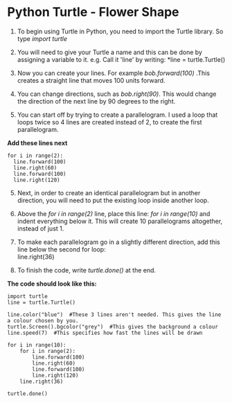 # Python Turtle - Flower Shape

1. To begin using Turtle in Python, you need to import the Turtle library. So type *import turtle*
2. You will need to give your Turtle a name and this can be done by assigning a variable to it. e.g. Call it 'line' by writing: 
  *line = turtle.Turtle()

3. Now you can create your lines. For example *bob.forward(100)* .This creates a straight line that moves 100 units forward.
4. You can change directions, such as *bob.right(90)*. This would change the direction of the next line by 90 degrees to the right.
5. You can start off by trying to create a parallelogram. 
   I used a loop that loops twice so 4 lines are created instead of 2, to create the first parallelogram.

**Add these lines next**

    for i in range(2):
      line.forward(100)
      line.right(60)
      line.forward(100)
      line.right(120)
   
 5. Next, in order to create an identical parallelogram but in another direction, you will need to put the existing loop inside another loop.
 6. Above the *for i in range(2)* line, place this line: *for i in range(10)* and indent everything below it. This will create 10 parallelograms 
    altogether, instead of just 1.
 7. To make each parallelogram go in a slightly different direction, add this line below the second for loop:  
     line.right(36)
 
 8. To finish the code, write *turtle.done()* at the end.
 
 **The code should look like this:** 
 
    import turtle
    line = turtle.Turtle()
    
    line.color("blue")  #These 3 lines aren't needed. This gives the line a colour chosen by you.
    turtle.Screen().bgcolor("grey")  #This gives the background a colour
    line.speed(7)  #This specifies how fast the lines will be drawn

    for i in range(10):
        for i in range(2):
            line.forward(100)
            line.right(60)
            line.forward(100)
            line.right(120)
        line.right(36)  

    turtle.done()
    
  
